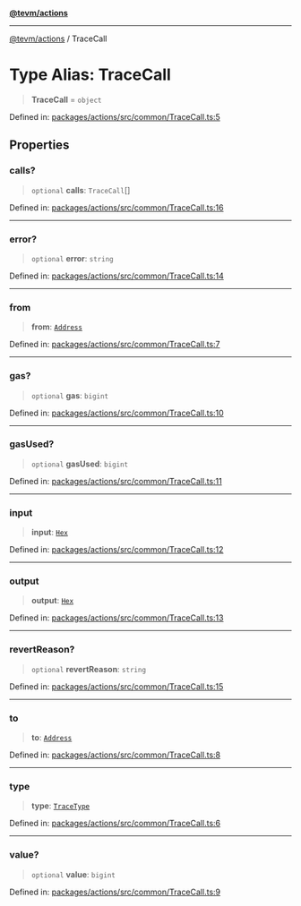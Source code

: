 [**@tevm/actions**](../README.md)

***

[@tevm/actions](../globals.md) / TraceCall

# Type Alias: TraceCall

> **TraceCall** = `object`

Defined in: [packages/actions/src/common/TraceCall.ts:5](https://github.com/evmts/tevm-monorepo/blob/main/packages/actions/src/common/TraceCall.ts#L5)

## Properties

### calls?

> `optional` **calls**: `TraceCall`[]

Defined in: [packages/actions/src/common/TraceCall.ts:16](https://github.com/evmts/tevm-monorepo/blob/main/packages/actions/src/common/TraceCall.ts#L16)

***

### error?

> `optional` **error**: `string`

Defined in: [packages/actions/src/common/TraceCall.ts:14](https://github.com/evmts/tevm-monorepo/blob/main/packages/actions/src/common/TraceCall.ts#L14)

***

### from

> **from**: [`Address`](Address.md)

Defined in: [packages/actions/src/common/TraceCall.ts:7](https://github.com/evmts/tevm-monorepo/blob/main/packages/actions/src/common/TraceCall.ts#L7)

***

### gas?

> `optional` **gas**: `bigint`

Defined in: [packages/actions/src/common/TraceCall.ts:10](https://github.com/evmts/tevm-monorepo/blob/main/packages/actions/src/common/TraceCall.ts#L10)

***

### gasUsed?

> `optional` **gasUsed**: `bigint`

Defined in: [packages/actions/src/common/TraceCall.ts:11](https://github.com/evmts/tevm-monorepo/blob/main/packages/actions/src/common/TraceCall.ts#L11)

***

### input

> **input**: [`Hex`](Hex.md)

Defined in: [packages/actions/src/common/TraceCall.ts:12](https://github.com/evmts/tevm-monorepo/blob/main/packages/actions/src/common/TraceCall.ts#L12)

***

### output

> **output**: [`Hex`](Hex.md)

Defined in: [packages/actions/src/common/TraceCall.ts:13](https://github.com/evmts/tevm-monorepo/blob/main/packages/actions/src/common/TraceCall.ts#L13)

***

### revertReason?

> `optional` **revertReason**: `string`

Defined in: [packages/actions/src/common/TraceCall.ts:15](https://github.com/evmts/tevm-monorepo/blob/main/packages/actions/src/common/TraceCall.ts#L15)

***

### to

> **to**: [`Address`](Address.md)

Defined in: [packages/actions/src/common/TraceCall.ts:8](https://github.com/evmts/tevm-monorepo/blob/main/packages/actions/src/common/TraceCall.ts#L8)

***

### type

> **type**: [`TraceType`](TraceType.md)

Defined in: [packages/actions/src/common/TraceCall.ts:6](https://github.com/evmts/tevm-monorepo/blob/main/packages/actions/src/common/TraceCall.ts#L6)

***

### value?

> `optional` **value**: `bigint`

Defined in: [packages/actions/src/common/TraceCall.ts:9](https://github.com/evmts/tevm-monorepo/blob/main/packages/actions/src/common/TraceCall.ts#L9)
